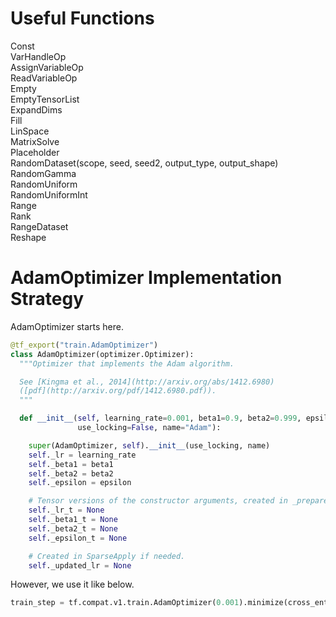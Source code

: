 # Useful Functions  
Const  
VarHandleOp  
AssignVariableOp  
ReadVariableOp  
Empty  
EmptyTensorList  
ExpandDims  
Fill  
LinSpace  
MatrixSolve  
Placeholder  
RandomDataset(scope, seed, seed2, output_type, output_shape)  
RandomGamma  
RandomUniform  
RandomUniformInt  
Range  
Rank  
RangeDataset  
Reshape  

# AdamOptimizer Implementation Strategy  

AdamOptimizer starts here.  

```python
@tf_export("train.AdamOptimizer")
class AdamOptimizer(optimizer.Optimizer):
  """Optimizer that implements the Adam algorithm.

  See [Kingma et al., 2014](http://arxiv.org/abs/1412.6980)
  ([pdf](http://arxiv.org/pdf/1412.6980.pdf)).
  """

  def __init__(self, learning_rate=0.001, beta1=0.9, beta2=0.999, epsilon=1e-8,
               use_locking=False, name="Adam"):

    super(AdamOptimizer, self).__init__(use_locking, name)
    self._lr = learning_rate
    self._beta1 = beta1
    self._beta2 = beta2
    self._epsilon = epsilon

    # Tensor versions of the constructor arguments, created in _prepare().
    self._lr_t = None
    self._beta1_t = None
    self._beta2_t = None
    self._epsilon_t = None

    # Created in SparseApply if needed.
    self._updated_lr = None
```

However, we use it like below.  

```python
train_step = tf.compat.v1.train.AdamOptimizer(0.001).minimize(cross_entropy)  
```
